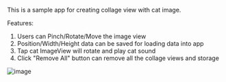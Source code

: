 This is a sample app for creating collage view with cat image.

Features:
1. Users can Pinch/Rotate/Move the image view
2. Position/Width/Height data can be saved for loading data into app
3. Tap cat ImageView will rotate and play cat sound
4. Click "Remove All" button can remove all the collage views and storage

![image](https://github.com/lmw4051/CollageCreation/blob/master/CollageCreation.gif)
